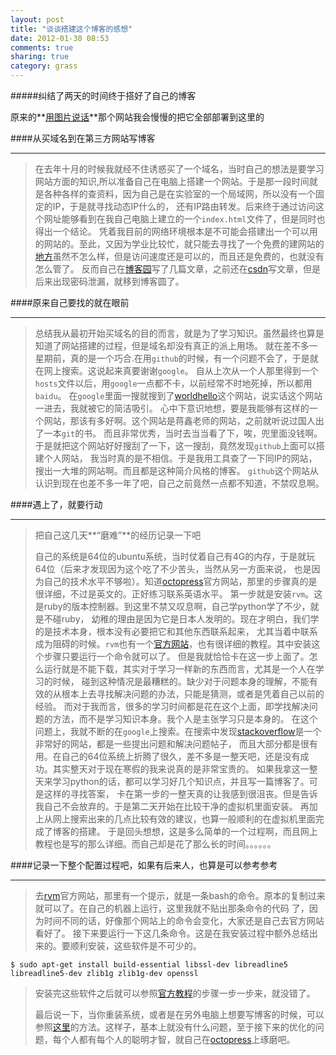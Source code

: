 ```yaml
---
layout: post
title: "谈谈搭建这个博客的感想"
date: 2012-01-30 08:53
comments: true
sharing: true
category: grass
---
```



#####纠结了两天的时间终于搭好了自己的博客

原来的**[用图片说话](httP://www.cloudaice.weebly.com)**那个网站我会慢慢的把它全部部署到这里的


####从买域名到在第三方网站写博客

* * *
>在去年十月的时候我就经不住诱惑买了一个域名，当时自己的想法是要学习网站方面的知识,所以准备自己在电脑上搭建一个网站。于是那一段时间就是各种各样的查资料，因为自己是在实验室的一个局域网，所以没有一个固定的IP，于是就寻找动态IP什么的，
>还有IP路由转发。后来终于通过访问这个网址能够看到在我自己电脑上建立的一个`index.html`文件了，但是同时也得出一个结论。<!--more-->
>凭着我目前的网络环境根本是不可能会搭建出一个可以用的网站的。至此，又因为学业比较忙，就只能去寻找了一个免费的建网站的[地方](http://www.weebly.com)虽然不怎么样，但是访问速度还是可以的，而且还是免费的，也就没有怎么管了。
>反而自己在[博客园](http://www.cnblogs.com/cloudaice/)写了几篇文章，之前还在[csdn](http://blog.csdn.net/cloudaice/)写文章，但是后来出现密码泄漏，就移到博客圆了。 

####原来自己要找的就在眼前
* * *
>总结我从最初开始买域名的目的而言，就是为了学习知识。虽然最终也算是知道了网站搭建的过程，但是域名却没有真正的派上用场。
>就在差不多一星期前，真的是一个巧合.在用`github`的时候，有一个问题不会了，于是就在网上搜索。这说起来真要谢谢`google`。
>自从上次从一个人那里得到一个`hosts`文件以后，用`google`一点都不卡，以前经常不时地死掉，所以都用`baidu`。
>在`google`里面一搜就搜到了[worldhello][3]这个网站，说实话这个网站一进去，我就被它的简洁吸引。
>心中下意识地想，要是我能够有这样的一个网站，那该有多好啊。这个网站是蒋鑫老师的网站，之前就听说过国人出了一本`git`的书。
>而且非常优秀，当时去当当看了下，唉，兜里面没钱啊。于是就把这个网站好好搜刮了一下，这一搜刮，竟然发现`github`上面可以搭建个人网站，
>我当时真的是不相信。于是我用工具查了一下同IP的网站，搜出一大堆的网站啊。而且都是这种简介风格的博客。
>`github`这个网站从认识到现在也差不多一年了吧，自己之前竟然一点都不知道，不禁叹息啊。

####遇上了，就要行动

* * *
>把自己这几天**“磨难”**的经历记录一下吧
>
>自己的系统是64位的ubuntu系统，当时仗着自己有4G的内存，于是就玩64位（后来才发现因为这个吃了不少苦头，当然从另一方面来说，
>也是因为自己的技术水平不够啦）。知道[octopress][4]官方网站，那里的步骤真的是很详细，不过是英文的。正好练习联系英语水平。
>第一步就是安装`rvm`。这是ruby的版本控制器。到这里不禁又叹息啊，自己学python学了不少，就是不碰ruby，
>幼稚的理由是因为它是日本人发明的。现在才明白，我们学的是技术本身，根本没有必要把它和其他东西联系起来，
>尤其当着中联系成为阻碍的时候。`rvm`也有一个[官方网站][5]，也有很详细的教程。其中安装这个步骤只要运行一个命令就可以了。
>但是我就恰恰卡在这一步上面了。怎么运行就是不能下载，其实对于学习一样新的东西而言，尤其是一个人在学习的时候，
>碰到这种情况是最糟糕的。缺少对于问题本身的理解，不能有效的从根本上去寻找解决问题的办法，只能是猜测，或者是凭着自己以前的经验。
>而对于我而言，很多的学习时间都是花在这个上面，即学找解决问题的方法，而不是学习知识本身。我个人是主张学习只是本身的。
>在这个问题上，我就不断的在`google`上搜索。在搜索中发现[stackoverflow][6]是一个非常好的网站，都是一些提出问题和解决问题帖子，
>而且大部分都是很有用。在自己的64位系统上折腾了很久，差不多是一整天吧，还是没有成功。其实整天对于现在寒假的我来说真的是非常宝贵的。
>如果我拿这一整天来学习python的话，都可以学习好几个知识点，并且写一篇博客了。可是这样的寻找答案，
>卡在第一步的一整天真的让我感到很沮丧。但是告诉我自己不会放弃的。于是第二天开始在比较干净的虚拟机里面安装。
>再加上从网上搜索出来的几点比较有效的建议，也算一般顺利的在虚拟机里面完成了博客的搭建。
>于是回头想想，这是多么简单的一个过程啊，而且网上教程也是写的那么详细。而自己却是花了那么长的时间。。。。。。


####记录一下整个配置过程吧，如果有后来人，也算是可以参考参考
* * *
>去[rvm][5]官方网站，那里有一个提示，就是一条bash的命令。原本的复制过来就可以了。在自己的机器上运行，这里我就不贴出那条命令的代码
>了，因为时间不同的话，好像那个网站上的命令会变化，大家还是自己去官方网站看好了。
>接下来要运行一下这几条命令。这是在我安装过程中额外总结出来的。要顺利安装，这些软件是不可少的。
>

    $ sudo apt-get install build-essential libssl-dev libreadline5 libreadline5-dev zlib1g zlib1g-dev openssl 

>安装完这些软件之后就可以参照[官方教程][7]的步骤一步一步来，就没错了。
>
>最后说一下，当你重装系统，或者是在另外电脑上想要写博客的时候，可以参照[这里][8]的方法。这样子，基本上就没有什么问题，至于接下来的优化的问题，每个人都有每个人的聪明才智，就自己在[octopress][4]上琢磨吧。



[1]:http://www.cnblogs.com/cloudaice/
[2]:http://blog.csdn.net/cloudaice/
[3]:http://worldhello.net/
[4]:http://octopress.org/
[5]:http://beginrescueend.com/
[6]:http://stackoverflow.com/
[7]:http://octopress.org/docs/setup/
[8]:http://huanggang.me/archives/667/
